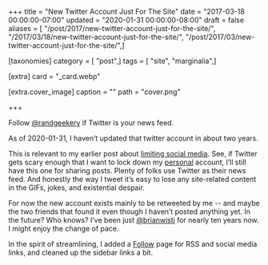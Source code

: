 +++
title = "New Twitter Account Just For The Site"
date = "2017-03-18 00:00:00-07:00"
updated = "2020-01-31 00:00:00-08:00"
draft = false
aliases = [ "/post/2017/new-twitter-account-just-for-the-site/", "/2017/03/18/new-twitter-account-just-for-the-site/", "/post/2017/03/new-twitter-account-just-for-the-site/",]

[taxonomies]
category = [ "post",]
tags = [ "site", "marginalia",]

[extra]
card = "_card.webp"

[extra.cover_image]
caption = ""
path = "cover.png"

+++

[@randgeekery]: https://twitter.com/randgeeekery

Follow [@randgeekery][] if Twitter is your news feed.

<aside class="admonition">

As of 2020-01-31, I haven’t updated that twitter account in about two years.

</aside>

[limiting social media]: /post/2017/03/maybe-ration-my-time-in-hot-take-land/
[personal]: https://twitter.com/brianwisti/

This is relevant to my earlier post about [limiting social media][]. See, if
Twitter gets scary enough that I want to lock down my [personal][] account,
I’ll still have this one for sharing posts. Plenty of folks use Twitter as their
news feed. And honestly the way I tweet it’s easy to lose any site-related
content in the GIFs, jokes, and existential despair.

[@brianwisti]: https://twitter.com/brianwisti

For now the new account exists mainly to be retweeted by me --
and maybe the two friends that found it even though I haven’t posted anything yet.
In the future?
Who knows? I’ve been just [@brianwisti][] for nearly ten years now.
I might enjoy the change of pace.

In the spirit of streamlining, I added a [Follow](/follow/) page for RSS and social media links,
and cleaned up the sidebar links a bit.